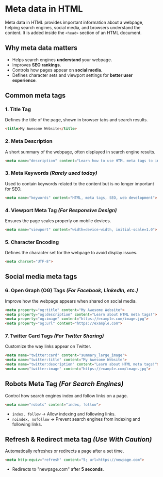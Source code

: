 # Meta data in HTML

Meta data in HTML provides important information about a webpage, helping search engines, social media, and browsers understand the content. It is added inside the `<head>` section of an HTML document.

## Why meta data matters
- Helps search engines **understand** your webpage.
- Improves **SEO rankings**.
- Controls how pages appear on **social media**.
- Defines character sets and viewport settings for **better user experience**.

## Common meta tags

### 1. **Title Tag**
Defines the title of the page, shown in browser tabs and search results.

```html
<title>My Awesome Website</title>
```

### 2. **Meta Description**
A short summary of the webpage, often displayed in search engine results.

```html
<meta name="description" content="Learn how to use HTML meta tags to improve SEO and user experience.">
```

### 3. **Meta Keywords** *(Rarely used today)*
Used to contain keywords related to the content but is no longer important for SEO.

```html
<meta name="keywords" content="HTML, meta tags, SEO, web development">
```

### 4. **Viewport Meta Tag** *(For Responsive Design)*
Ensures the page scales properly on mobile devices.

```html
<meta name="viewport" content="width=device-width, initial-scale=1.0">
```

### 5. **Character Encoding**
Defines the character set for the webpage to avoid display issues.

```html
<meta charset="UTF-8">
```

## Social media meta tags

### 6. **Open Graph (OG) Tags** *(For Facebook, LinkedIn, etc.)*
Improve how the webpage appears when shared on social media.

```html
<meta property="og:title" content="My Awesome Website">
<meta property="og:description" content="Learn about HTML meta tags!">
<meta property="og:image" content="https://example.com/image.jpg">
<meta property="og:url" content="https://example.com">
```

### 7. **Twitter Card Tags** *(For Twitter Sharing)*
Customize the way links appear on Twitter.

```html
<meta name="twitter:card" content="summary_large_image">
<meta name="twitter:title" content="My Awesome Website">
<meta name="twitter:description" content="Learn about HTML meta tags!">
<meta name="twitter:image" content="https://example.com/image.jpg">
```

## Robots Meta Tag *(For Search Engines)*
Control how search engines index and follow links on a page.

```html
<meta name="robots" content="index, follow">
```
- `index, follow` → Allow indexing and following links.
- `noindex, nofollow` → Prevent search engines from indexing and following links.

## Refresh & Redirect meta tag *(Use With Caution)*
Automatically refreshes or redirects a page after a set time.

```html
<meta http-equiv="refresh" content="5; url=https://newpage.com">
```
- Redirects to "newpage.com" after **5 seconds**.

